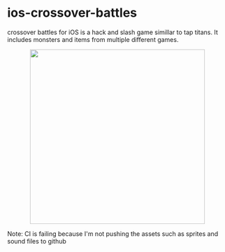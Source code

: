 # ios-crossover-battles
crossover battles for iOS is a hack and slash game simillar to tap titans. It includes monsters and items from multiple different games.

<div align="center">
    <img src="https://patlai.github.io/images/crossoverbattles-ios.PNG" width="400px"</img> 
</div>

Note: CI is failing because I'm not pushing the assets such as sprites and sound files to github
